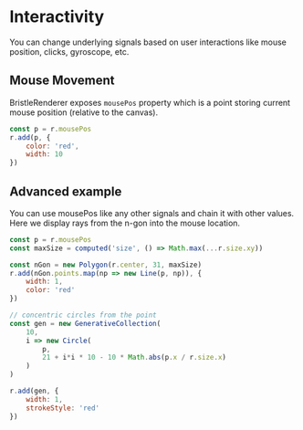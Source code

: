 <script setup>
import BCodeblock from '../components/BristleCodeblock.vue'
</script>

# Interactivity
You can change underlying signals based on user interactions like mouse position, clicks, gyroscope, etc.

## Mouse Movement
BristleRenderer exposes `mousePos` property which is a point storing current mouse position (relative to the canvas).

<BCodeblock>

```js
const p = r.mousePos
r.add(p, {
    color: 'red',
    width: 10
})
```
</BCodeblock>

## Advanced example
You can use mousePos like any other signals and chain it with other values. Here we display rays from the n-gon into the mouse location.

<BCodeblock>

```js
const p = r.mousePos
const maxSize = computed('size', () => Math.max(...r.size.xy))

const nGon = new Polygon(r.center, 31, maxSize)
r.add(nGon.points.map(np => new Line(p, np)), {
    width: 1,
    color: 'red'
})

// concentric circles from the point
const gen = new GenerativeCollection(
    10,
    i => new Circle(
        p,
        21 + i*i * 10 - 10 * Math.abs(p.x / r.size.x)
    )
)

r.add(gen, {
    width: 1,
    strokeStyle: 'red'
})

```
</BCodeblock>